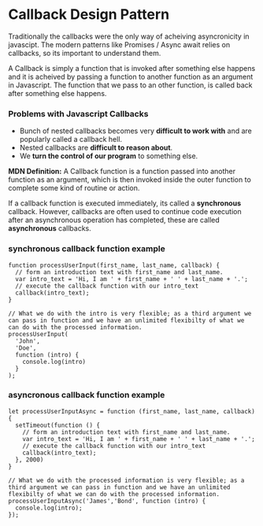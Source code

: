 # Callback Design Pattern

Traditionally the callbacks were the only way of acheiving asyncronicity in javascipt. The modern patterns like Promises / Async await relies on callbacks, so its important to understand them.

A Callback is simply a function that is invoked after something else happens and it is acheived by passing a function to another function as an argument in Javascript. The function that we pass to an other function, is called back after something else happens. 

### Problems with Javascript Callbacks

- Bunch of nested callbacks becomes very **difficult to work with** and are popularly called a callback hell.
- Nested callbacks are **difficult to reason about**.
- We **turn the control of our program** to something else.

**MDN Definition:**
A Callback function is a function passed into another function as an argument, which is then invoked inside the outer function to complete some kind of routine or action.

If a callback function is executed immediately, its called a **synchronous** callback. However, callbacks are often used to continue code execution after an asynchronous operation has completed, these are called **asynchronous** callbacks.

### synchronous callback function example
```
function processUserInput(first_name, last_name, callback) {
  // form an introduction text with first_name and last_name. 
  var intro_text = 'Hi, I am ' + first_name + ' ' + last_name + '.';
  // execute the callback function with our intro_text
  callback(intro_text);
}

// What we do with the intro is very flexible; as a third argument we can pass in function and we have an unlimited flexibilty of what we can do with the processed information.
processUserInput(
  'John',
  'Doe',
  function (intro) {
    console.log(intro)
  }
);
```

### asyncronous callback function example
```
let processUserInputAsync = function (first_name, last_name, callback) {
  setTimeout(function () {
    // form an introduction text with first_name and last_name. 
    var intro_text = 'Hi, I am ' + first_name + ' ' + last_name + '.';
    // execute the callback function with our intro_text
    callback(intro_text);
  }, 2000)
}

// What we do with the processed information is very flexible; as a third argument we can pass in function and we have an unlimited flexibilty of what we can do with the processed information. 
processUserInputAsync('James','Bond', function (intro) {
  console.log(intro);
});
```

